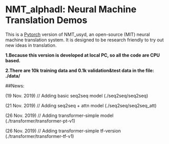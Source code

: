 # NMT_alphadl: Neural Machine Translation Demos



This is a [Pytorch](https://github.com/pytorch/pytorch) version of NMT_usyd,
an open-source (MIT) neural machine translation system. It is designed to be research friendly to try out new ideas in translation.

**1.Because this version is developed at local PC, so all the code are CPU based.**

**2.There are 10k training data and 0.1k validation&test data in the file: ./data/**

##News:

(19 Nov. 2019) // Adding basic seq2seq model (./seq2seq/seq2seq)

(21 Nov. 2019) // Adding seq2seq + attn model (./seq2seq/seq2seq_att)

(26 Nov. 2019) // Adding transformer-simple model (./transformer/transformer-pt-v1)

(26 Nov. 2019) // Adding transformer-simple tf-version (./transformer/transformer-tf-v1)
